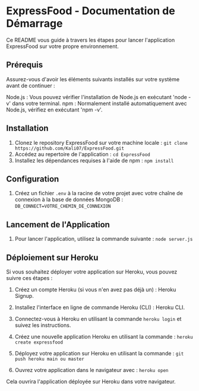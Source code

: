 # ExpressFood - Documentation de Démarrage

Ce README vous guide à travers les étapes pour lancer l'application ExpressFood sur votre propre environnement.

## Prérequis

Assurez-vous d'avoir les éléments suivants installés sur votre système avant de continuer :

Node.js : Vous pouvez vérifier l'installation de Node.js en exécutant 'node -v' dans votre terminal.
npm : Normalement installé automatiquement avec Node.js, vérifiez en exécutant 'npm -v'.

## Installation 

1. Clonez le repository ExpressFood sur votre machine locale : 
    ` git clone https://github.com/Kali07/ExpressFood.git `
2. Accédez au repertoire de l'application : 
    `cd ExpressFood` 
3. Installez les dépendances requises à l'aide de npm : 
    `npm install`

## Configuration

1. Créez un fichier `.env` à la racine de votre projet avec votre chaîne de connexion à la base de données MongoDB :
    `DB_CONNECT=VOTRE_CHEMIN_DE_CONNEXION`

## Lancement de l'Application

1. Pour lancer l'application, utilisez la commande suivante :
    `node server.js`

## Déploiement sur Heroku

Si vous souhaitez déployer votre application sur Heroku, vous pouvez suivre ces étapes :

1. Créez un compte Heroku (si vous n'en avez pas déjà un) : Heroku Signup.

2. Installez l'interface en ligne de commande Heroku (CLI) : Heroku CLI.

3. Connectez-vous à Heroku en utilisant la commande `heroku login` et suivez les instructions.

4. Créez une nouvelle application Heroku en utilisant la commande :
    `heroku create expressfood`

5. Déployez votre application sur Heroku en utilisant la commande :
    `git push heroku main ou master` 

6. Ouvrez votre application dans le navigateur avec :
    `heroku open`

Cela ouvrira l'application déployée sur Heroku dans votre navigateur.